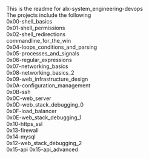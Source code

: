 This is the readme for alx-system_engineering-devops  
The projects include the following  
0x00-shell_basics  
0x01-shell_permissions  
0x02-shell_redirections  
commandline_for_the_win  
0x04-loops_conditions_and_parsing  
0x05-processes_and_signals  
0x06-regular_expressions  
0x07-networking_basics  
0x08-networking_basics_2  
0x09-web_infrastructure_design  
0x0A-configuration_management  
0x0B-ssh  
0x0C-web_server  
0x0D-web_stack_debugging_0  
0x0F-load_balancer  
0x0E-web_stack_debugging_1  
0x10-https_ssl  
0x13-firewall  
0x14-mysql  
0x12-web_stack_debugging_2  
0x15-api 
0x15-api_advanced  
